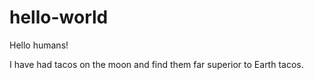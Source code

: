 # hello-world

Hello humans!

I have had tacos on the moon and find them far superior to Earth tacos.


